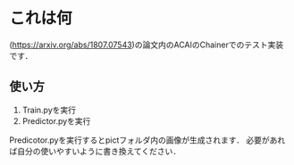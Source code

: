 # これは何
(https://arxiv.org/abs/1807.07543)の論文内のACAIのChainerでのテスト実装です．
## 使い方
1. Train.pyを実行
2. Predictor.pyを実行

Predicotor.pyを実行するとpictフォルダ内の画像が生成されます．
必要があれば自分の使いやすいように書き換えてください．
